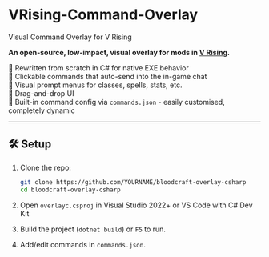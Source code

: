 # VRising-Command-Overlay
Visual Command Overlay for V Rising

**An open-source, low-impact, visual overlay for mods in [V Rising](https://store.steampowered.com/app/1604030/V_Rising/).**

🔹 Rewritten from scratch in C# for native EXE behavior  
🔹 Clickable commands that auto-send into the in-game chat  
🔹 Visual prompt menus for classes, spells, stats, etc.  
🔹 Drag-and-drop UI  
🔹 Built-in command config via `commands.json` - easily customised, completely dynamic

---

## 🛠️ Setup

1. Clone the repo:
   ```bash
   git clone https://github.com/YOURNAME/bloodcraft-overlay-csharp
   cd bloodcraft-overlay-csharp

2. Open `overlayc.csproj` in Visual Studio 2022+ or VS Code with C# Dev Kit

3. Build the project (`dotnet build`) or `F5` to run.

4. Add/edit commands in `commands.json`.
